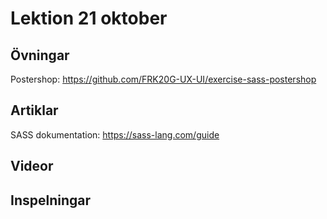 # Lektion 21 oktober

## Övningar

Postershop: https://github.com/FRK20G-UX-UI/exercise-sass-postershop

## Artiklar

SASS dokumentation: https://sass-lang.com/guide

## Videor

## Inspelningar
